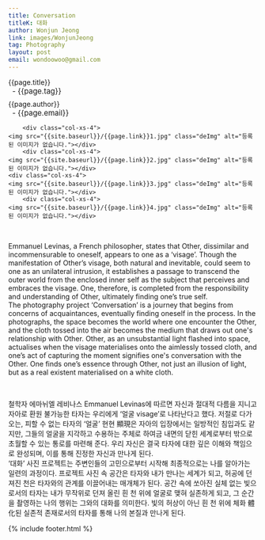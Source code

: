 ```yaml
---
title: Conversation
titleK: 대화
author: Wonjun Jeong
link: images/WonjunJeong
tag: Photography
layout: post
email: wondoowoo@gmail.com
---	
```


<div class="container">

<div class="deDep">
{{page.title}}<br>
<p style="font-size:15px; margin:0px; padding:0px 0px 0px 8px; margin:0px 0px 8px 0px;">- {{page.tag}}</p>
{{page.author}}<br>
<p style="font-size:15px; margin:0px; padding:0px 0px 0px 8px;">- {{page.email}}</p>
</div>


<div class="row" class="imgcolor">
	
		<div class="col-xs-4">
	<img src="{{site.baseurl}}/{{page.link}}1.jpg" class="deImg" alt="등록된 이미지가 없습니다."></div>
		<div class="col-xs-4">
	<img src="{{site.baseurl}}/{{page.link}}2.jpg" class="deImg" alt="등록된 이미지가 없습니다."></div>
	<div class="col-xs-4">
	<img src="{{site.baseurl}}/{{page.link}}3.jpg" class="deImg" alt="등록된 이미지가 없습니다."></div>
		<div class="col-xs-4">
	<img src="{{site.baseurl}}/{{page.link}}4.jpg" class="deImg" alt="등록된 이미지가 없습니다."></div>
	
</div>
<br>

<div class="det lato">



Emmanuel Levinas, a French philosopher, states that Other, dissimilar and incommensurable to oneself, appears to one as a ‘visage’. Though the manifestation of Other’s visage, both natural and inevitable, could seem to one as an unilateral intrusion, it establishes a passage to transcend the outer world from the enclosed inner self as the subject that perceives and embraces the visage. One, therefore, is completed from the responsibility and understanding of Other, ultimately finding one’s true self.
<br>
The photography project ‘Conversation’ is a journey that begins from concerns of acquaintances, eventually finding oneself in the process. In the photographs, the space becomes the world where one encounter the Other, and the cloth tossed into the air becomes the medium that draws out one's relationship with Other. Other, as an unsubstantial light flashed into space, actualises when the visage materialises onto the aimlessly tossed cloth, and one’s act of capturing the moment signifies one's conversation with the Other. One finds one’s essence through Other, not just an illusion of light, but as a real existent materialised on a white cloth.



</div>

<br>

<div class="noto">

철학자 에마뉘엘 레비나스 Emmanuel Levinas에 따르면 자신과 절대적 다름을 지니고 자아로 환원 불가능한 타자는 우리에게 ‘얼굴 visage’로 나타난다고 했다. 저절로 다가오는, 피할 수 없는 타자의 ‘얼굴’ 현현 顯現은 자아의 입장에서는 일방적인 침입과도 같지만, 그들의 얼굴을 지각하고 수용하는 주체로 하여금 내면의 닫힌 세계로부터 밖으로 초월할 수 있는 통로를 마련해 준다. 우리 자신은 결국 타자에 대한 깊은 이해와 책임으로 완성되며, 이를 통해 진정한 자신과 만나게 된다.
<br>
‘대화’ 사진 프로젝트는 주변인들의 고민으로부터 시작해 최종적으로는 나를 알아가는 일련의 과정이다. 프로젝트 사진 속 공간은 타자와 내가 만나는 세계가 되고, 허공에 던져진 천은 타자와의 관계를 이끌어내는 매개체가 된다. 공간 속에 쏘아진 실체 없는 빛으로서의 타자는 내가 무작위로 던져 올린 흰 천 위에 얼굴로 맺혀 실존하게 되고, 그 순간을 촬영하는 나의 행위는 그와의 대화를 의미한다. 빛의 허상이 아닌 흰 천 위에 체화 體化된 실존적 존재로서의 타자를 통해 나의 본질과 만나게 된다.


</div>
 {% include footer.html %}